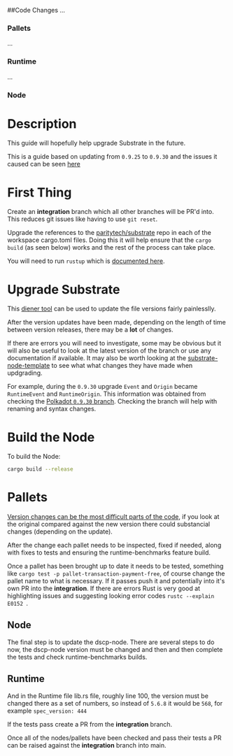 ##Code Changes
...

### Pallets

...

### Runtime

...

### Node

# Description

This guide will hopefully help upgrade Substrate in the future.

This is a guide based on updating from `0.9.25` to `0.9.30` and the issues it caused can be seen [here](https://github.com/digicatapult/dscp-node/pull/91/files)

# First Thing

Create an **integration** branch which all other branches will be PR'd into. This reduces git issues like having to use `git reset`.

Upgrade the references to the [paritytech/substrate](https://github.com/paritytech/substrate) repo in each of the workspace cargo.toml files. Doing this it will help ensure that the `cargo build` (as seen below) works and the rest of the process can take place.

You will need to run `rustup` which is [documented here](https://github.com/digicatapult/dscp-node/blob/main/README.md).

# Upgrade Substrate

This [diener tool](https://crates.io/crates/diener) can be used to update the file versions fairly painlesslly.

After the version updates have been made, depending on the length of time between version releases, there may be a **lot** of changes.

If there are errors you will need to investigate, some may be obvious but it will also be useful to look at the latest version of the branch or use any documentation if available. It may also be worth looking at the [substrate-node-template](https://github.com/substrate-developer-hub/substrate-node-template) to see what what changes they have made when updgrading.

For example, during the `0.9.30` upgrade `Event` and `Origin` became `RuntimeEvent` and
`RuntimeOrigin`. This information was
obtained from checking the [Polkadot `0.9.30` branch](https://github.com/paritytech/substrate/tree/polkadot-v0.9.30). Checking the branch will help with renaming and syntax changes.

# Build the Node

To build the Node:

```bash
cargo build --release
```

# Pallets

[Version changes can be the most difficult parts of the code](https://github.com/digicatapult/dscp-node/pull/91/files#diff-6d40c1b90e071cdb5271cce23374b2ecae20ab264980fda18a4d4d4c290efca1), if you look at the original compared against the new version there could substancial changes (depending on the update).

After the change each pallet needs to be inspected, fixed if needed, along with fixes to tests and ensuring the runtime-benchmarks feature build.

Once a pallet has been brought up to date it needs to be tested, something like `cargo test -p pallet-transaction-payment-free`, of course change the pallet name to what is necessary. If it passes push it and potentially into it's own PR into the **integration**. If there are errors Rust is very good at highlighting issues and suggesting looking error codes `rustc --explain E0152 `.

## Node

The final step is to update the dscp-node. There are several steps to do now, the dscp-node version must be changed and then and then complete the tests and check runtime-benchmarks builds.

## Runtime

And in the Runtime file lib.rs file, roughly line 100, the version must be changed there as a set of numbers, so instead of `5.6.8` it would be `568`, for example `spec_version: 444`

If the tests pass create a PR from the **integration** branch.

Once all of the nodes/pallets have been checked and pass their tests a PR can be raised against the **integration** branch into main.

